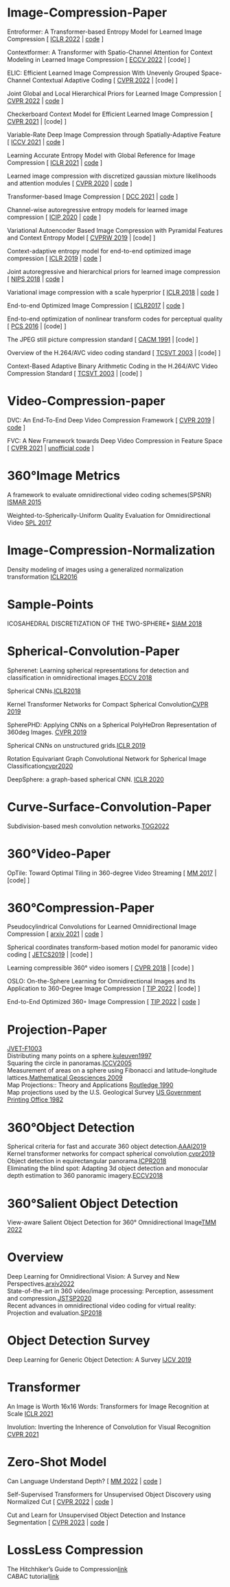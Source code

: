 # Image-Compression-Paper

Entroformer: A Transformer-based Entropy Model for Learned Image Compression
[
    [ICLR 2022](https://arxiv.org/pdf/2202.05492.pdf)
    |
    [code](https://github.com/damo-cv/entroformer)
]

Contextformer: A Transformer with Spatio-Channel Attention for Context Modeling in Learned Image Compression
[
    [ECCV 2022](https://link.springer.com/content/pdf/10.1007/978-3-031-19800-7_26.pdf?pdf=inline%20link)
    |
    [code]
]

ELIC: Efficient Learned Image Compression With Unevenly Grouped Space-Channel Contextual Adaptive Coding
[
    [CVPR 2022](https://openaccess.thecvf.com/content/CVPR2022/papers/He_ELIC_Efficient_Learned_Image_Compression_With_Unevenly_Grouped_Space-Channel_Contextual_CVPR_2022_paper.pdf)
    |
    [code]
]

Joint Global and Local Hierarchical Priors for Learned Image Compression
[
    [CVPR 2022](https://openaccess.thecvf.com/content/CVPR2022/papers/Kim_Joint_Global_and_Local_Hierarchical_Priors_for_Learned_Image_Compression_CVPR_2022_paper.pdf)
    |
    [code](https://github.com/naver-ai/informer)
]

Checkerboard Context Model for Efficient Learned Image Compression
[
    [CVPR 2021](https://openaccess.thecvf.com/content/CVPR2021/papers/He_Checkerboard_Context_Model_for_Efficient_Learned_Image_Compression_CVPR_2021_paper.pdf)
    |
    [code]
]

Variable-Rate Deep Image Compression through Spatially-Adaptive Feature
[
    [ICCV 2021](https://openaccess.thecvf.com/content/ICCV2021/papers/Song_Variable-Rate_Deep_Image_Compression_Through_Spatially-Adaptive_Feature_Transform_ICCV_2021_paper.pdf)
    |
    [code](https://github.com/micmic123/QmapCompression)
]

Learning Accurate Entropy Model with Global Reference for Image Compression 
[
    [ICLR 2021](https://arxiv.org/pdf/2010.08321.pdf)
    |
    [code](https://github.com/damo-cv/img-comp-reference)
]

Learned image compression with discretized gaussian mixture likelihoods and attention modules
[
    [CVPR 2020](https://openaccess.thecvf.com/content_CVPR_2020/papers/Cheng_Learned_Image_Compression_With_Discretized_Gaussian_Mixture_Likelihoods_and_Attention_CVPR_2020_paper.pdf)
    |
    [code](https://github.com/InterDigitalInc/CompressAI)
]

Transformer-based Image Compression
[
    [DCC 2021](https://arxiv.org/pdf/2111.06707.pdf)
    |
    [code](https://github.com/lumingzzz/TIC)
]

Channel-wise autoregressive entropy models for learned image compression
[
    [ICIP 2020](https://arxiv.org/abs/2007.08739)
    |
    [code](https://github.com/tensorflow/compression/blob/master/models/ms2020.py)
]

Variational Autoencoder Based Image Compression with Pyramidal Features and Context Entropy Model
[
    [CVPRW 2019](https://openaccess.thecvf.com/content_CVPRW_2019/papers/CLIC%202019/Wen_Variational_Autoencoder_based_Image_Compression_with_Pyramidal_Features_and_Context_CVPRW_2019_paper.pdf)
    |
    [code]
]

Context-adaptive entropy model for end-to-end optimized image compression
[
    [ICLR 2019](https://arxiv.org/pdf/1809.10452.pdf)
    |
    [code](https://github.com/JooyoungLeeETRI/CA_Entropy_Model)
]

Joint autoregressive and hierarchical priors for learned image compression
[
    [NIPS 2018](https://arxiv.org/pdf/1809.02736.pdf)
    |
    [code](https://github.com/InterDigitalInc/CompressAI)
]

Variational image compression with a scale hyperprior
[
    [ICLR 2018](https://arxiv.org/pdf/1802.01436.pdf)
    |
    [code](https://github.com/InterDigitalInc/CompressAI)
]


End-to-end Optimized Image Compression
[
    [ICLR2017](https://arxiv.org/pdf/1611.01704.pdf)
    |
    [code](https://github.com/InterDigitalInc/CompressAI)
]

End-to-end optimization of nonlinear transform codes for perceptual quality
[
    [PCS 2016](https://ieeexplore.ieee.org/stamp/stamp.jsp?tp=&arnumber=7906310)
    |
    [code]
]


The JPEG still picture compression standard
[
    [CACM 1991](https://dl.acm.org/doi/pdf/10.1145/103085.103089)
    |
    [code]
]


Overview of the H.264/AVC video coding standard
[
    [TCSVT 2003](https://ieeexplore.ieee.org/stamp/stamp.jsp?tp=&arnumber=1218189)
    |
    [code]
]


Context-Based Adaptive Binary Arithmetic Coding in the H.264/AVC Video Compression Standard
[
    [TCSVT 2003](https://ieeexplore.ieee.org/stamp/stamp.jsp?arnumber=1218195)
    |
    [code]
]

# Video-Compression-paper
DVC: An End-To-End Deep Video Compression Framework
[
    [CVPR 2019](https://openaccess.thecvf.com/content_CVPR_2019/papers/Lu_DVC_An_End-To-End_Deep_Video_Compression_Framework_CVPR_2019_paper.pdf)
    |
    [code](https://github.com/GuoLusjtu/DVC)
]

FVC: A New Framework towards Deep Video Compression in Feature Space
[
    [CVPR 2021](https://openaccess.thecvf.com/content/CVPR2021/papers/Hu_FVC_A_New_Framework_Towards_Deep_Video_Compression_in_Feature_CVPR_2021_paper.pdf)
    |
    [unofficial code](https://github.com/bygonexf/unofficial-FVC)
]

# 360&deg;Image Metrics
A framework to evaluate omnidirectional video coding schemes(SPSNR)
[ISMAR 2015](https://ieeexplore.ieee.org/abstract/document/7328056)  

Weighted-to-Spherically-Uniform Quality Evaluation for Omnidirectional Video
[SPL 2017](https://ieeexplore.ieee.org/abstract/document/7961186)  


# Image-Compression-Normalization
Density modeling of images using a generalized normalization transformation
[ICLR2016](https://arxiv.org/pdf/1511.06281)  


# Sample-Points
ICOSAHEDRAL DISCRETIZATION OF THE TWO-SPHERE*
[SIAM 2018](https://epubs.siam.org/doi/pdf/10.1137/0722066)  



# Spherical-Convolution-Paper
Spherenet: Learning spherical representations for detection and classification in omnidirectional images.[ECCV 2018](https://openaccess.thecvf.com/content_ECCV_2018/papers/Benjamin_Coors_SphereNet_Learning_Spherical_ECCV_2018_paper.pdf)

Spherical CNNs.[ICLR2018](https://arxiv.org/pdf/1801.10130.pdf)

Kernel Transformer Networks for Compact Spherical Convolution[CVPR 2019](https://openaccess.thecvf.com/content_CVPR_2019/papers/Su_Kernel_Transformer_Networks_for_Compact_Spherical_Convolution_CVPR_2019_paper.pdf)

SpherePHD: Applying CNNs on a Spherical PolyHeDron Representation of 360deg Images. [CVPR 2019](https://openaccess.thecvf.com/content_CVPR_2019/papers/Lee_SpherePHD_Applying_CNNs_on_a_Spherical_PolyHeDron_Representation_of_360deg_CVPR_2019_paper.pdf)

Spherical CNNs on unstructured grids.[ICLR 2019](https://arxiv.org/pdf/1901.02039.pdf)

Rotation Equivariant Graph Convolutional Network for Spherical Image Classification[cvpr2020](https://openaccess.thecvf.com/content_CVPR_2020/papers/Yang_Rotation_Equivariant_Graph_Convolutional_Network_for_Spherical_Image_Classification_CVPR_2020_paper.pdf)

DeepSphere: a graph-based spherical CNN. [ICLR 2020](https://arxiv.org/pdf/2012.15000)




# Curve-Surface-Convolution-Paper
Subdivision-based mesh convolution networks.[TOG2022](https://dl.acm.org/doi/pdf/10.1145/3506694)



# 360&deg;Video-Paper
OpTile: Toward Optimal Tiling in 360-degree Video Streaming
[
    [MM 2017](https://dl.acm.org/doi/pdf/10.1145/3123266.3123339)
    |
    [code]
]




# 360&deg;Compression-Paper
Pseudocylindrical Convolutions for Learned Omnidirectional Image Compression
[
    [arxiv 2021](https://arxiv.org/pdf/2112.13227.pdf)
    |
    [code](https://github.com/limuhit/pseudocylindrical_convolution)
]

Spherical coordinates transform-based motion model for panoramic video coding
[
    [JETCS2019](https://ieeexplore.ieee.org/stamp/stamp.jsp?tp=&arnumber=8629996)
    |
    [code]
]

Learning compressible 360° video isomers
[
    [CVPR 2018](https://openaccess.thecvf.com/content_cvpr_2018/papers/Su_Learning_Compressible_360deg_CVPR_2018_paper.pdf)
    |
    [code]
]

OSLO: On-the-Sphere Learning for Omnidirectional Images and Its Application to 360-Degree Image Compression
[
    [TIP 2022](https://ieeexplore.ieee.org/abstract/document/9875033)
    |
    [code]
]

End-to-End Optimized 360◦ Image Compression
[
    [TIP 2022](https://ieeexplore.ieee.org/abstract/document/9904466)
    |
    [code](https://github.com/limuhit/360-Image-Compression.git)
]

# Projection-Paper
[JVET-F1003](https://www.researchgate.net/publication/326381357_JVET-F1003_Algorithm_descriptions_of_projection_format_conversion_and_video_quality_metrics_in_360Lib)  
Distributing many points on a sphere.[kuleuven1997](https://perswww.kuleuven.be/~u0017946/publications/Papers97/art97a-Saff-Kuijlaars-MI/Saff-Kuijlaars-MathIntel97.pdf)  
Squaring the circle in panoramas.[ICCV2005](https://ieeexplore.ieee.org/stamp/stamp.jsp?tp=&arnumber=1544869)  
Measurement of areas on a sphere using Fibonacci and latitude–longitude lattices.[Mathematical Geosciences 2009](https://link.springer.com/content/pdf/10.1007/s11004-009-9257-x.pdf)  
Map Projections:: Theory and Applications [Routledge 1990](https://www.taylorfrancis.com/books/mono/10.1201/9780203748121/map-projections-ii-pearson)  
Map projections used by the U.S. Geological Survey [US Government Printing Office 1982](https://pubs.usgs.gov/bul/1532/report.pdf)






# 360&deg;Object Detection
Spherical criteria for fast and accurate 360 object detection.[AAAI2019](https://ojs.aaai.org/index.php/AAAI/article/view/6995)  
Kernel transformer networks for compact spherical convolution.[cvpr2019](https://openaccess.thecvf.com/content_CVPR_2019/papers/Su_Kernel_Transformer_Networks_for_Compact_Spherical_Convolution_CVPR_2019_paper.pdf)  
Object detection in equirectangular panorama.[ICPR2018](https://arxiv.org/pdf/1805.08009.pdf)  
Eliminating the blind spot: Adapting 3d object detection and monocular depth estimation to 360 panoramic imagery.[ECCV2018](https://arxiv.org/pdf/1808.06253v1.pdf)





# 360&deg;Salient Object Detection
View-aware Salient Object Detection for 360° Omnidirectional Image[TMM 2022](https://arxiv.org/pdf/2209.13222)





# Overview
Deep Learning for Omnidirectional Vision: A Survey and New Perspectives.[arxiv2022](https://arxiv.org/pdf/2205.10468.pdf)  
State-of-the-art in 360 video/image processing: Perception, assessment and compression.[JSTSP2020](https://ieeexplore.ieee.org/stamp/stamp.jsp?tp=&arnumber=8960364)  
Recent advances in omnidirectional video coding for virtual reality: Projection and evaluation.[SP2018](https://reader.elsevier.com/reader/sd/pii/S0165168418300057?token=91255BF9EFC05C00E5DBA290E37F10CE94943DC5DB754B4B74BE1E7658A9C062AD8F74E85C089DA3B7F81A4C81E655C5&originRegion=us-east-1&originCreation=20220927212654)




# Object Detection Survey

Deep Learning for Generic Object Detection: A Survey
[IJCV 2019](https://link.springer.com/article/10.1007/s11263-019-01247-4)


# Transformer

An Image is Worth 16x16 Words: Transformers for Image Recognition at Scale
[ICLR 2021](https://arxiv.org/pdf/2010.11929.pdf)

Involution: Inverting the Inherence of Convolution for Visual Recognition
[CVPR 2021](https://arxiv.org/abs/2103.06255)

# Zero-Shot Model
Can Language Understand Depth?
[
    [MM 2022](https://arxiv.org/pdf/2207.01077.pdf)
    |
    [code](https://github.com/Adonis-galaxy/DepthCLIP)
]

Self-Supervised Transformers for Unsupervised Object Discovery using Normalized Cut
[
    [CVPR 2022](https://openaccess.thecvf.com/content/CVPR2022/papers/Wang_Self-Supervised_Transformers_for_Unsupervised_Object_Discovery_Using_Normalized_Cut_CVPR_2022_paper.pdf)
    |
    [code](https://github.com/YangtaoWANG95/TokenCut)
]

Cut and Learn for Unsupervised Object Detection and Instance Segmentation
[
    [CVPR 2023](https://arxiv.org/pdf/2301.11320.pdf)
    |
    [code](https://github.com/facebookresearch/CutLER)
]


# LossLess Compression

The Hitchhiker’s Guide to Compression[link](https://go-compression.github.io/)  
CABAC tutorial[link](http://bertolami.com/index.php?engine=blog&content=posts&detail=arithmetic-coding)

